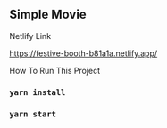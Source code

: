 ## Simple Movie

Netlify Link

https://festive-booth-b81a1a.netlify.app/

How To Run This Project

### `yarn install`
### `yarn start`
